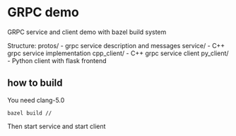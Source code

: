 # GRPC demo

GRPC service and client demo with bazel build system

Structure:
protos/ - grpc service description and messages
service/ - C++ grpc service implementation
cpp\_client/ - C++ grpc service client
py\_client/ - Python client with flask frontend

## how to build

You need clang-5.0


```
bazel build //
```

Then start service and start client
